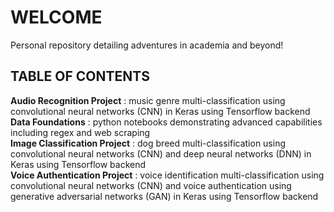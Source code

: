 # WELCOME
Personal repository detailing adventures in academia and beyond!

## TABLE OF CONTENTS
**Audio Recognition Project** : music genre multi-classification using convolutional neural networks (CNN) in Keras using Tensorflow backend </br>
**Data Foundations** : python notebooks demonstrating advanced capabilities including regex and web scraping </br>
**Image Classification Project** : dog breed multi-classification using convolutional neural networks (CNN) and deep neural networks (DNN) in Keras using Tensorflow backend </br>
**Voice Authentication Project** : voice identification multi-classification using convolutional neural networks (CNN) and voice authentication using generative adversarial networks (GAN) in Keras using Tensorflow backend </br>

